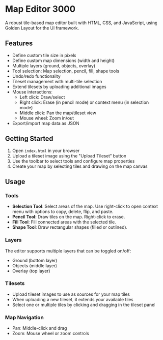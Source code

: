 # Map Editor 3000

A robust tile-based map editor built with HTML, CSS, and JavaScript, using Golden Layout for the UI framework.

## Features

- Define custom tile size in pixels
- Define custom map dimensions (width and height)
- Multiple layers (ground, objects, overlay)
- Tool selection: Map selection, pencil, fill, shape tools
- Undo/redo functionality
- Tileset management with multi-tile selection
- Extend tilesets by uploading additional images
- Mouse interactions:
  - Left click: Draw/select
  - Right click: Erase (in pencil mode) or context menu (in selection mode)
  - Middle click: Pan the map/tileset view
  - Mouse wheel: Zoom in/out
- Export/import map data as JSON

## Getting Started

1. Open `index.html` in your browser
2. Upload a tileset image using the "Upload Tileset" button
3. Use the toolbar to select tools and configure map properties
4. Create your map by selecting tiles and drawing on the map canvas

## Usage

### Tools

- **Selection Tool**: Select areas of the map. Use right-click to open context menu with options to copy, delete, flip, and paste.
- **Pencil Tool**: Draw tiles on the map. Right-click to erase.
- **Fill Tool**: Fill connected areas with the selected tile.
- **Shape Tool**: Draw rectangular shapes (filled or outlined).

### Layers

The editor supports multiple layers that can be toggled on/off:
- Ground (bottom layer)
- Objects (middle layer)
- Overlay (top layer)

### Tilesets

- Upload tileset images to use as sources for your map tiles
- When uploading a new tileset, it extends your available tiles
- Select one or multiple tiles by clicking and dragging in the tileset panel

### Map Navigation

- Pan: Middle-click and drag
- Zoom: Mouse wheel or zoom controls
